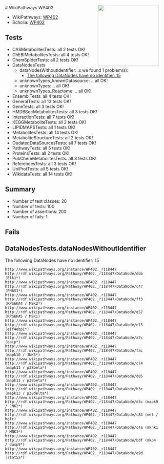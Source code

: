 <img style="float: right; width: 200px" src="https://upload.wikimedia.org/wikipedia/commons/thumb/8/83/Wplogo_with_text_500.png/640px-Wplogo_with_text_500.png" />
# WikiPathways WP402

* WikiPathways: [WP402](https://identifiers.org/wikipathways:WP402)
* Scholia: [WP402](https://scholia.toolforge.org/wikipathways/WP402)
## Tests
* CASMetabolitesTests: all 2 tests OK!
* ChEBIMetabolitesTests: all 4 tests OK!
* ChemSpiderTests: all 2 tests OK!
* DataNodesTests
    * dataNodesWithoutIdentifier: .x we found 1 problem(s):
        * [The following DataNodes have no identifier: 15](#8792c495)
    * unknownTypes_knownDatasource: .. all OK!
    * unknownTypes: .. all OK!
    * unknownTypes_Reactome: .. all OK!
* EnsemblTests: all 4 tests OK!
* GeneralTests: all 13 tests OK!
* GeneTests: all 3 tests OK!
* HMDBSecMetabolitesTests: all 3 tests OK!
* InteractionTests: all 7 tests OK!
* KEGGMetaboliteTests: all 2 tests OK!
* LIPIDMAPSTests: all 1 tests OK!
* MetabolitesTests: all 14 tests OK!
* MetaboliteStructureTests: all 2 tests OK!
* OudatedDataSourcesTests: all 7 tests OK!
* PathwayTests: all 5 tests OK!
* ProteinsTests: all 2 tests OK!
* PubChemMetabolitesTests: all 3 tests OK!
* ReferencesTests: all 3 tests OK!
* UniProtTests: all 5 tests OK!
* WikidataTests: all 14 tests OK!


## Summary

* Number of test classes: 20
* Number of tests: 100
* Number of assertions: 200
* Number of fails: 1

## Fails

<a name="8792c495" />

## DataNodesTests.dataNodesWithoutIdentifier

The following DataNodes have no identifier: 15
```
http://www.wikipathways.org/instance/WP402._r118447 http://rdf.wikipathways.org/Pathway/WP402._r118447/DataNode/dbb (Elk1*)
http://www.wikipathways.org/instance/WP402._r118447 http://rdf.wikipathways.org/Pathway/WP402._r118447/DataNode/c47 (PHAS1*)
http://www.wikipathways.org/instance/WP402._r118447 http://rdf.wikipathways.org/Pathway/WP402._r118447/DataNode/ff3 (RPS6KA4 / MSK2*)
http://www.wikipathways.org/instance/WP402._r118447 http://rdf.wikipathways.org/Pathway/WP402._r118447/DataNode/e57 (RPS6KA5 / MSK1)
http://www.wikipathways.org/instance/WP402._r118447 http://rdf.wikipathways.org/Pathway/WP402._r118447/DataNode/e13 (eif4ebp1*)
http://www.wikipathways.org/instance/WP402._r118447 http://rdf.wikipathways.org/Pathway/WP402._r118447/DataNode/a7c (gaip*)
http://www.wikipathways.org/instance/WP402._r118447 http://rdf.wikipathways.org/Pathway/WP402._r118447/DataNode/fac (mapk10 / JNK3*)
http://www.wikipathways.org/instance/WP402._r118447 http://rdf.wikipathways.org/Pathway/WP402._r118447/DataNode/c74 (mapk11 / p38beta*)
http://www.wikipathways.org/instance/WP402._r118447 http://rdf.wikipathways.org/Pathway/WP402._r118447/DataNode/d05 (mapk11 / p38beta*)
http://www.wikipathways.org/instance/WP402._r118447 http://rdf.wikipathways.org/Pathway/WP402._r118447/DataNode/b3c (mapk13 / p38delta*)
http://www.wikipathways.org/instance/WP402._r118447 http://rdf.wikipathways.org/Pathway/WP402._r118447/DataNode/d3c (mapk9 / JNK2*)
http://www.wikipathways.org/instance/WP402._r118447 http://rdf.wikipathways.org/Pathway/WP402._r118447/DataNode/c84 (met / hgfr)
http://www.wikipathways.org/instance/WP402._r118447 http://rdf.wikipathways.org/Pathway/WP402._r118447/DataNode/c4a (mknk1 / MNK1*)
http://www.wikipathways.org/instance/WP402._r118447 http://rdf.wikipathways.org/Pathway/WP402._r118447/DataNode/bdf (mkp4 / dusp9*)
http://www.wikipathways.org/instance/WP402._r118447 http://rdf.wikipathways.org/Pathway/WP402._r118447/DataNode/e9d (stat5a*)
```

